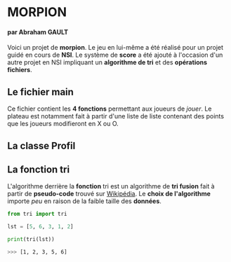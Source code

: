 # MORPION 

#### par Abraham GAULT

Voici un projet de __morpion__. Le jeu en lui-même a été réalisé pour un projet guidé en cours de __NSI__.
Le système de __score__ a été ajouté à l'occasion d'un autre projet en NSI impliquant un __algorithme de tri__ et des __opérations fichiers__.

## Le fichier main

Ce fichier contient les __4 fonctions__ permettant aux joueurs de *jouer*. 
Le plateau est notamment fait à partir d'une liste de liste contenant des points que les joueurs modifieront en X ou O.

## La classe Profil



## La fonction tri

L'algorithme derrière la __fonction__ tri est un algorithme de __tri fusion__ fait à partir de __pseudo-code__ trouvé sur [Wikipédia](https://fr.wikipedia.org/wiki/Tri_fusion).
Le __choix de l'algorithme__ importe *peu* en raison de la faible taille des __données__.

```python
from tri import tri

lst = [5, 6, 3, 1, 2]

print(tri(lst))
```

```bash
>>> [1, 2, 3, 5, 6]
```